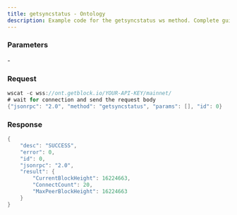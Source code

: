 ```yaml
---
title: getsyncstatus - Ontology
description: Example code for the getsyncstatus ws method. Сomplete guide on how to use getsyncstatus ws in GetBlock.io Web3 documentation.
---
```


### Parameters


\-

### Request

``` java
wscat -c wss://ont.getblock.io/YOUR-API-KEY/mainnet/ 
# wait for connection and send the request body 
{"jsonrpc": "2.0", "method": "getsyncstatus", "params": [], "id": 0}
```

###  Response

``` java
{
    "desc": "SUCCESS",
    "error": 0,
    "id": 0,
    "jsonrpc": "2.0",
    "result": {
        "CurrentBlockHeight": 16224663,
        "ConnectCount": 20,
        "MaxPeerBlockHeight": 16224663
    }
}
```

